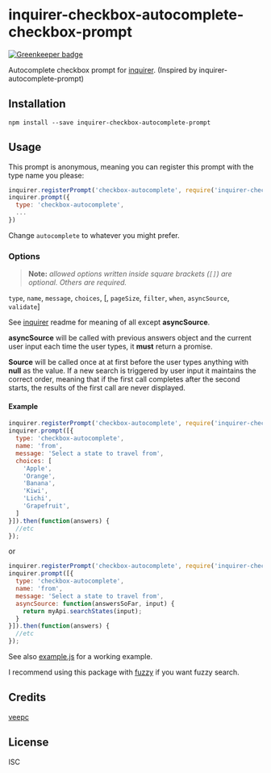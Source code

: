 # inquirer-checkbox-autocomplete-checkbox-prompt

[![Greenkeeper badge](https://badges.greenkeeper.io/mokkabonna/inquirer-autocomplete-prompt.svg)](https://greenkeeper.io/)

Autocomplete checkbox prompt for [inquirer](https://github.com/SBoudrias/Inquirer.js). (Inspired by inquirer-autocomplete-prompt)

## Installation

```
npm install --save inquirer-checkbox-autocomplete-prompt
```

## Usage


This prompt is anonymous, meaning you can register this prompt with the type name you please:

```javascript
inquirer.registerPrompt('checkbox-autocomplete', require('inquirer-checkbox-autocomplete-prompt'));
inquirer.prompt({
  type: 'checkbox-autocomplete',
  ...
})
```

Change `autocomplete` to whatever you might prefer.

### Options

> **Note:** _allowed options written inside square brackets (`[]`) are optional. Others are required._

`type`, `name`, `message`, `choices`, [, `pageSize`, `filter`, `when`, `asyncSource`, `validate`]

See [inquirer](https://github.com/SBoudrias/Inquirer.js) readme for meaning of all except **asyncSource**.

**asyncSource** will be called with previous answers object and the current user input each time the user types, it **must** return a promise.

**Source** will be called once at at first before the user types anything with **null** as the value. If a new search is triggered by user input it maintains the correct order, meaning that if the first call completes after the second starts, the results of the first call are never displayed.


#### Example

```javascript
inquirer.registerPrompt('checkbox-autocomplete', require('inquirer-checkbox-autocomplete-prompt'));
inquirer.prompt([{
  type: 'checkbox-autocomplete',
  name: 'from',
  message: 'Select a state to travel from',
  choices: [
    'Apple',
    'Orange',
    'Banana',
    'Kiwi',
    'Lichi',
    'Grapefruit',
  ]
}]).then(function(answers) {
  //etc
});
```

or

```javascript
inquirer.registerPrompt('checkbox-autocomplete', require('inquirer-checkbox-autocomplete-prompt'));
inquirer.prompt([{
  type: 'checkbox-autocomplete',
  name: 'from',
  message: 'Select a state to travel from',
  asyncSource: function(answersSoFar, input) {
    return myApi.searchStates(input);
  }
}]).then(function(answers) {
  //etc
});
```

See also [example.js]() for a working example.

I recommend using this package with [fuzzy](https://www.npmjs.com/package/fuzzy) if you want fuzzy search. 

## Credits
[veepc](https://github.com/veepc/)

## License

ISC

